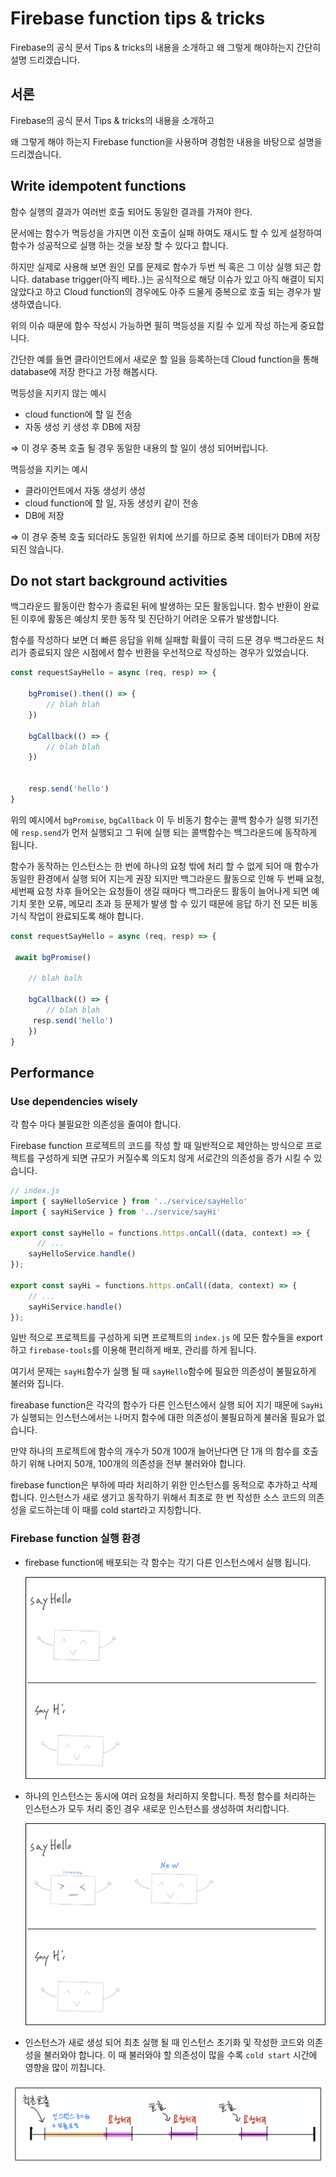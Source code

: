 # Firebase function tips & tricks

Firebase의 공식 문서 Tips & tricks의 내용을 소개하고 왜 그렇게 해야하는지 간단히 설명 드리겠습니다.

## 서론

Firebase의 공식 문서 Tips & tricks의 내용을 소개하고 

왜 그렇게 해야 하는지 Firebase function을 사용하며 경험한 내용을 바탕으로 설명을 드리겠습니다.

## Write idempotent functions

함수 실행의 결과가 여러번 호출 되어도 동일한 결과를 가져야 한다.

문서에는 함수가 멱등성을 가지면 이전 호출이 실패 하여도 재시도 할 수 있게 설정하여 함수가 성공적으로 실행 하는 것을 보장 할 수 있다고 합니다. 

하지만 실제로 사용해 보면 원인 모를 문제로 함수가 두번 씩 혹은 그 이상 실행 되곤 합니다. database trigger(아직 베타..)는 공식적으로 해당 이슈가 있고 아직 해결이 되지 않았다고 하고 Cloud function의 경우에도 아주 드물게 중복으로 호출 되는 경우가 발생하였습니다. 

위의 이슈 때문에 함수 작성시 가능하면 필히 멱등성을 지킬 수 있게 작성 하는게 중요합니다. 

간단한 예를 들면 클라이언트에서 새로운 할 일을 등록하는데 Cloud function을 통해 database에 저장 한다고 가정 해봅시다.

멱등성을 지키지 않는 예시

- cloud  function에 할 일 전송
- 자동 생성 키 생성 후 DB에 저장

⇒ 이 경우 중복 호출 될 경우 동일한 내용의 할 일이 생성 되어버립니다.

멱등성을 지키는 예시

- 클라이언트에서  자동 생성키 생성
- cloud function에 할 일, 자동 생성키 같이 전송
- DB에 저장

⇒ 이 경우 중복 호출 되더라도 동일한 위치에 쓰기를 하므로 중복 데이터가 DB에 저장 되진 않습니다.

## Do not start background activities

백그라운드 활동이란 함수가 종료된 뒤에 발생하는 모든 활동입니다. 함수 반환이 완료 된 이후에 활동은 예상치 못한 동작 및 진단하기 어려운 오류가 발생합니다.

함수를 작성하다 보면 더 빠른 응답을 위해 실패할 확률이 극히 드문 경우 백그라운드 처리가 종료되지 않은 시점에서 함수 반환을 우선적으로 작성하는 경우가 있었습니다.

```jsx
const requestSayHello = async (req, resp) => {
	
	bgPromise().then(() => {
		// blah blah	
	}) 
	
	bgCallback(() => {
		// blah blah	
	})
	

	resp.send('hello')
}
```

위의 예시에서 `bgPromise`, `bgCallback` 이 두 비동기 함수는 콜백 함수가 실행 되기전에 `resp.send`가 먼저 실행되고 그 뒤에 실행 되는 콜백함수는 백그라운드에 동작하게 됩니다. 

함수가 동작하는 인스턴스는 한 번에 하나의 요청 밖에 처리 할 수 없게 되어 매 함수가 동일한 환경에서 실행 되어 지는게 권장 되지만 백그라운드 활동으로 인해 두 번째 요청, 세번째 요청 차후 들어오는 요청들이 생길 때마다 백그라운드 활동이 늘어나게 되면 예기치 못한 오류, 메모리 초과 등 문제가 발생 할 수 있기 때문에 응답 하기 전 모든 비동기식 작업이 완료되도록 해야 합니다.

```jsx
const requestSayHello = async (req, resp) => {
	
 await bgPromise()
	
	// blah balh

	bgCallback(() => {
		// blah blah	
	 resp.send('hello')
	})
}
```

## Performance



### Use dependencies wisely

각 함수 마다 불필요한 의존성을 줄여야 합니다.

Firebase function 프로젝트의 코드를 작성 할 때 일반적으로 제안하는 방식으로 프로젝트를 구성하게 되면 규모가 커질수록 의도치 않게 서로간의 의존성을 증가 시킬 수 있습니다.

```jsx
// index.js
import { sayHelloService } from '../service/sayHello'
import { sayHiService } from '../service/sayHi'

export const sayHello = functions.https.onCall((data, context) => {
	  // ...
    sayHelloService.handle()
});

export const sayHi = functions.https.onCall((data, context) => {
    // ...
    sayHiService.handle()
});

```

일반 적으로 프로젝트를 구성하게 되면 프로젝트의 `index.js` 에 모든 함수들을 export하고 `firebase-tools`를 이용해 편리하게 배포, 관리를 하게 됩니다.

여기서 문제는 `sayHi`함수가 실행 될 때 `sayHello`함수에 필요한 의존성이 불필요하게 불러와 집니다. 

fireabase function은 각각의 함수가 다른 인스턴스에서 실행 되어 지기 때문에 `SayHi`가 실행되는 인스턴스에서는 나머지 함수에 대한 의존성이 불필요하게 불러올 필요가 없습니다.

만약 하나의 프로젝트에 함수의 개수가 50개 100개 늘어난다면  단 1개 의 함수를 호출하기 위해 나머지 50개, 100개의 의존성을 전부 불러와야 합니다. 

firebase function은 부하에 따라 처리하기 위한 인스턴스를 동적으로 추가하고 삭제합니다. 인스턴스가 새로 생기고 동작하기 위해서 최초로 한 번 작성한 소스 코드의 의존성을 로드하는데 이 때를 cold start라고 지칭합니다.


### Firebase function 실행 환경

- firebase function에 배포되는 각 함수는 각기 다른 인스턴스에서 실행 됩니다.

    ![images/Firebase%20function%20tips%20&%20tricks/Untitled.png](images/Firebase%20function%20tips%20&%20tricks/Untitled.png)

- 하나의 인스턴스는 동시에 여러 요청을 처리하지 못합니다. 특정 함수를 처리하는 인스턴스가 모두 처리 중인 경우 새로운 인스턴스를 생성하여 처리합니다.

    ![images/Firebase%20function%20tips%20&%20tricks/Untitled%201.png](images/Firebase%20function%20tips%20&%20tricks/Untitled%201.png)

- 인스턴스가 새로 생성 되어 최초 실행 될 때 인스턴스 초기화 및  작성한 코드와 의존성을 불러와야 합니다. 이 때 불러와야 할 의존성이 많을 수록 `cold start` 시간에 영향을 많이 끼칩니다.

![images/Firebase%20function%20tips%20&%20tricks/Untitled%202.png](images/Firebase%20function%20tips%20&%20tricks/Untitled%202.png)